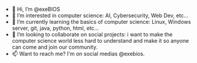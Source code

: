 - 👋 Hi, I’m @exeBIOS
- 👀 I’m interested in computer science: AI, Cybersecurity, Web Dev, etc...
- 🌱 I’m currently learning the basics of computer science: Linux, Windows server, git, java, python, html, etc...
- 💞️ I’m looking to collaborate on social projects: i want to make the computer science world less hard to understand and make it so anyone can come and join our community.
- 📫 Want to reach me? I'm on social medias @exebios.

<!---
exeBIOS/exeBIOS is a ✨ special ✨ repository because its `README.md` (this file) appears on your GitHub profile.
You can click the Preview link to take a look at your changes.
--->
